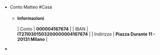- Conto Matteo #Casa
	- #### Informazioni
	  
	  | Conto | **000004167674** |
	  | IBAN | **IT27I0301503200000004167674** |
	  | Indirizzo | **Piazza Durante 11 - 20131 Milano** |
-